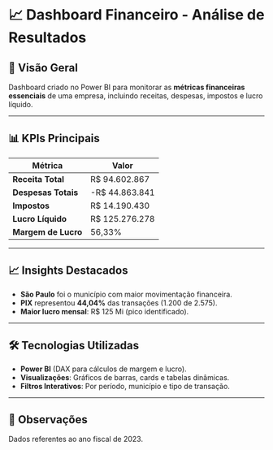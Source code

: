 # **📈 Dashboard Financeiro - Análise de Resultados**  

## **📌 Visão Geral**  
Dashboard criado no Power BI para monitorar as **métricas financeiras essenciais** de uma empresa, incluindo receitas, despesas, impostos e lucro líquido.  

---

## **📊 KPIs Principais**  
| Métrica               | Valor            |  
|-----------------------|------------------|  
| **Receita Total**     | R$ 94.602.867    |  
| **Despesas Totais**   | -R$ 44.863.841   |  
| **Impostos**         | R$ 14.190.430    |  
| **Lucro Líquido**    | R$ 125.276.278   |  
| **Margem de Lucro**  | 56,33%           |  

---

## **📈 Insights Destacados**  
- **São Paulo** foi o município com maior movimentação financeira.  
- **PIX** representou **44,04%** das transações (1.200 de 2.575).  
- **Maior lucro mensal**: R$ 125 Mi (pico identificado).  

---

## **🛠️ Tecnologias Utilizadas**  
- **Power BI** (DAX para cálculos de margem e lucro).  
- **Visualizações**: Gráficos de barras, cards e tabelas dinâmicas.  
- **Filtros Interativos**: Por período, município e tipo de transação.

--- 

## **📝 Observações**  
Dados referentes ao ano fiscal de 2023.  
